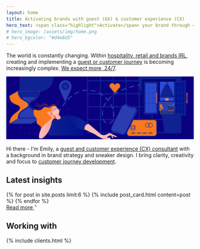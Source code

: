 ```yaml
---
layout: home
title: Activating brands with guest (GX) & customer experience (CX)
hero_text: <span class="highlight">Activate</span> your brand through <span class="highlight">guest & consumer experience</span>.
# hero_image: /assets/img/home.png
# hero_bgcolor: "#d4e8d5"
---
```


<div class="statement statement-right">
    <p>
      The world is constantly changing. Within <a href="#">hospitality, retail and brands IRL</a>, creating and implementing a <a href="#">guest or customer journey</a> is becoming increasingly complex. <a href="#">We expect more, 24/7</a>. 
     </p>
</div>

<!-- {% include statement.html content="The world is constantly changing Creating and implementing a guest or consumer journey within hospitality, retail or brands IRL is becoming increasingly complex." %} -->

<img src="/assets/img/consumer_journey_01.png">

<div class="statement statement-left">
    <p>Hi there - I'm Emily, a <a href="/insights/why-brands-use-creative-agencies-consultants" alt="Why Brands Use Creative Agencies or Consultants" title="Why Brands Use Creative Agencies or Consultants">guest and customer experience (CX) consultant</a> with a background in brand strategy and sneaker design. I bring clarity, creativity and focus to <a href="#">customer journey development</a>.
    </p>
  <!-- <div class="read-more">
  <a href="mailto:emily@emilyvernon.com" target="_blank">
    Get in touch
  </a>
  <span class="arrow">&urcorn;</span>
</div> -->
</div>

## Latest insights

<section class="cards">
  {% for post in site.posts limit:6 %}
    {% include post_card.html content=post %}
  {% endfor %}
</section>

<div class="read-more">
  <a href="/insights/">
    Read more
  </a>
  <span class="arrow">&urcorn;</span>
</div>

## Working with

{% include clients.html %}
